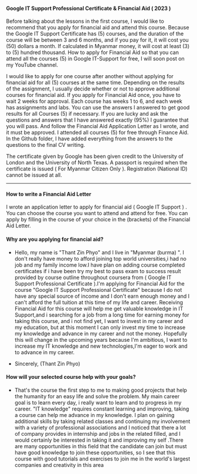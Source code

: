 #### Google IT Support Professional Certificate & Financial Aid ( 2023 )

Before talking about the lessons in the first course, I would like to recommend that you apply for financial aid and attend this course. Because the Google IT Support Certificate has (5) courses, and the duration of the course will be between 3 and 6 months, and if you pay for it, it will cost you (50) dollars a month. If calculated in Myanmar money, it will cost at least (3) to (5) hundred thousand. How to apply for Financial Aid so that you can attend all the courses (5) in Google IT-Support for free, I will soon post on my YouTube channel.

I would like to apply for one course after another without applying for financial aid for all (5) courses at the same time. Depending on the results of the assignment, I usually decide whether or not to approve additional courses for financial aid. If you apply for Financial Aid once, you have to wait 2 weeks for approval. Each course has weeks 1 to 6, and each week has assignments and labs. You can use the answers I answered to get good results for all Courses (5) if necessary. If you are lucky and ask the questions and answers that I have answered exactly (95%) I guarantee that you will pass. And follow the Financial Aid Application Letter as I wrote, and it must be approved. I attended all courses (5) for free through Finance Aid. In the Github folder, I have added everything from the answers to the questions to the final CV writing.

The certificate given by Google has been given credit to the University of London and the University of North Texas. A passport is required when the certificate is issued ( For Myanmar Citizen Only ). Registration (National ID) cannot be issued at all.

------------------------------------------------------------------------

#### How to write a Financial Aid Letter

I wrote an application letter to apply for financial aid ( Google IT Support ) . You can choose the course you want to attend and attend for free. You can apply by filling in the course of your choice in the (brackets) of the Financial Aid Letter.

#### Why are you applying for financial aid?

* Hello, my name is "Thant Zin Phyo" and I live in "Myanmar (burma) ". I don't really have money to afford joining top world universities,i had no job and my family income low.I have plan on adding course completed  certificates if i have been try my best to pass exam to success result  provided  by course outline throughout coursera from (
Google IT Support Professional Certificate ).I'm applying for Financial Aid for the course "Google IT Support Professional Certificate" because I do not have any special source of income and I don't earn enough money and I can't afford the full tuition at this time of my life and career. Receiving Financial Aid for this course will help me get valuable knowledge in IT Support,and i searching for a job from a long time for earning money for taking this course, and i not find yet, I want to invest in my career and my education, 
but at this moment I can only invest my time to increase my knowledge and advance in my career and not the money. Hopefully this will change in the upcoming years because I'm ambitious, I want to increase my IT knowledge and new technologies,I'm eager to work and to advance in my career.

* Sincerely, 
 (Thant Zin Phyo) 

#### How will your selected course help with your goals?

* That's the course the first step to me to making good projects that help the humanity for an easy life and solve the problem. My main career goal is to learn every day, i really want to learn and to progress in my career. "IT knowledge" requires constant learning and improving, taking a course can help me advance in my knowledge.
I plan on gaining additional skills by taking related classes and continuing my involvement with a variety of professional associations and I noticed that there a lot of company provides in internship and jobs in the related filled, and I would certainly be interested in taking it and improving my self .There are many opportunities in this field that the candidate can join but must have good knowledge to join these opportunities, so I see that this course with good tutorials and exercises to join me in the world's largest companies and creativity in this area
